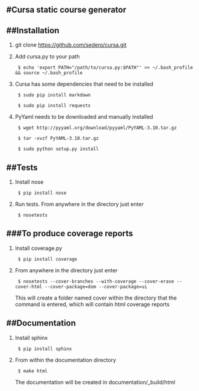 #Cursa static course generator
------------------------------------------

##Installation
-------------

1. git clone https://github.com/sedero/cursa.git

2. Add cursa.py to your path


        $ echo 'export PATH="/path/to/cursa.py:$PATH"' >> ~/.bash_profile && source ~/.bash_profile

3. Cursa has some dependencies that need to be installed


        $ sudo pip install markdown
	 
        $ sudo pip install requests
	 

4. PyYaml needs to be downloaded and manually installed


        $ wget http://pyyaml.org/download/pyyaml/PyYAML-3.10.tar.gz
	 
        $ tar -xvzf PyYAML-3.10.tar.gz
	 
        $ sudo python setup.py install 
	

##Tests
------

1. Install nose


        $ pip install nose

2. Run tests. From anywhere in the directory just enter 


        $ nosetests

###To produce coverage reports
------------------------------

1. Install coverage.py


        $ pip install coverage

2. From anywhere in the directory just enter


        $ nosetests --cover-branches --with-coverage --cover-erase --cover-html --cover-package=dom --cover-package=ui

   This will create a folder named cover within the directory that the command is entered, which will contain html coverage reports

##Documentation
----------------

1. Install sphinx


        $ pip install sphinx

2. From within the documentation directory


        $ make html

   The documentation will be created in documentation/_build/html

